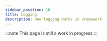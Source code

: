```yaml
---
sidebar_position: 10
title: Logging
description: How logging works in vramework
---
```


:::note
This page is still a work in progress
:::